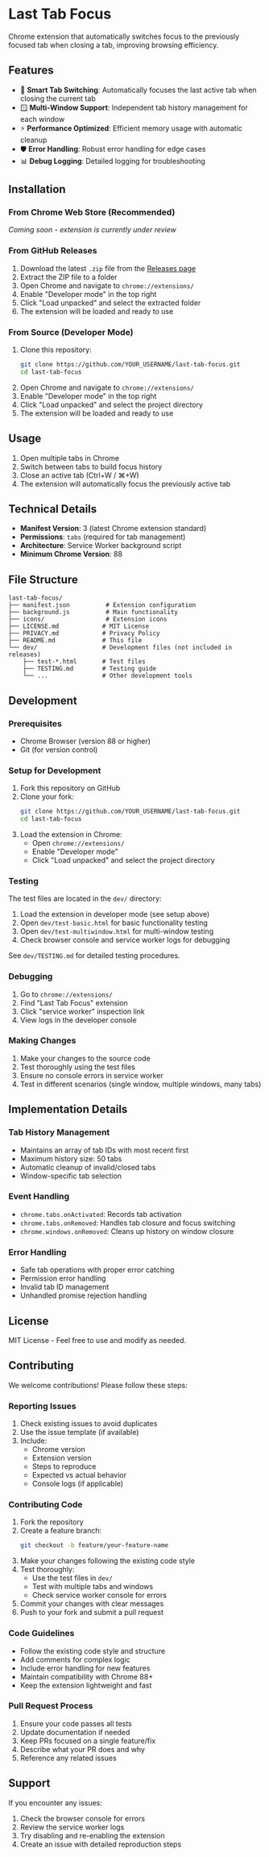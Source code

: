 # Last Tab Focus

Chrome extension that automatically switches focus to the previously focused tab when closing a tab, improving browsing efficiency.

## Features

- 🔄 **Smart Tab Switching**: Automatically focuses the last active tab when closing the current tab
- 🪟 **Multi-Window Support**: Independent tab history management for each window
- ⚡ **Performance Optimized**: Efficient memory usage with automatic cleanup
- 🛡️ **Error Handling**: Robust error handling for edge cases
- 📊 **Debug Logging**: Detailed logging for troubleshooting

## Installation

### From Chrome Web Store (Recommended)

*Coming soon - extension is currently under review*

### From GitHub Releases

1. Download the latest `.zip` file from the [Releases page](../../releases)
2. Extract the ZIP file to a folder
3. Open Chrome and navigate to `chrome://extensions/`
4. Enable "Developer mode" in the top right
5. Click "Load unpacked" and select the extracted folder
6. The extension will be loaded and ready to use

### From Source (Developer Mode)

1. Clone this repository:
   ```bash
   git clone https://github.com/YOUR_USERNAME/last-tab-focus.git
   cd last-tab-focus
   ```
2. Open Chrome and navigate to `chrome://extensions/`
3. Enable "Developer mode" in the top right
4. Click "Load unpacked" and select the project directory
5. The extension will be loaded and ready to use

## Usage

1. Open multiple tabs in Chrome
2. Switch between tabs to build focus history
3. Close an active tab (Ctrl+W / ⌘+W)
4. The extension will automatically focus the previously active tab

## Technical Details

- **Manifest Version**: 3 (latest Chrome extension standard)
- **Permissions**: `tabs` (required for tab management)
- **Architecture**: Service Worker background script
- **Minimum Chrome Version**: 88

## File Structure

```
last-tab-focus/
├── manifest.json          # Extension configuration
├── background.js          # Main functionality
├── icons/                 # Extension icons
├── LICENSE.md            # MIT License
├── PRIVACY.md            # Privacy Policy
├── README.md             # This file
└── dev/                  # Development files (not included in releases)
    ├── test-*.html       # Test files
    ├── TESTING.md        # Testing guide
    └── ...               # Other development tools
```

## Development

### Prerequisites

- Chrome Browser (version 88 or higher)
- Git (for version control)

### Setup for Development

1. Fork this repository on GitHub
2. Clone your fork:
   ```bash
   git clone https://github.com/YOUR_USERNAME/last-tab-focus.git
   cd last-tab-focus
   ```
3. Load the extension in Chrome:
   - Open `chrome://extensions/`
   - Enable "Developer mode"
   - Click "Load unpacked" and select the project directory

### Testing

The test files are located in the `dev/` directory:

1. Load the extension in developer mode (see setup above)
2. Open `dev/test-basic.html` for basic functionality testing
3. Open `dev/test-multiwindow.html` for multi-window testing
4. Check browser console and service worker logs for debugging

See `dev/TESTING.md` for detailed testing procedures.

### Debugging

1. Go to `chrome://extensions/`
2. Find "Last Tab Focus" extension
3. Click "service worker" inspection link
4. View logs in the developer console

### Making Changes

1. Make your changes to the source code
2. Test thoroughly using the test files
3. Ensure no console errors in service worker
4. Test in different scenarios (single window, multiple windows, many tabs)

## Implementation Details

### Tab History Management

- Maintains an array of tab IDs with most recent first
- Maximum history size: 50 tabs
- Automatic cleanup of invalid/closed tabs
- Window-specific tab selection

### Event Handling

- `chrome.tabs.onActivated`: Records tab activation
- `chrome.tabs.onRemoved`: Handles tab closure and focus switching
- `chrome.windows.onRemoved`: Cleans up history on window closure

### Error Handling

- Safe tab operations with proper error catching
- Permission error handling
- Invalid tab ID management
- Unhandled promise rejection handling

## License

MIT License - Feel free to use and modify as needed.

## Contributing

We welcome contributions! Please follow these steps:

### Reporting Issues

1. Check existing issues to avoid duplicates
2. Use the issue template (if available)
3. Include:
   - Chrome version
   - Extension version
   - Steps to reproduce
   - Expected vs actual behavior
   - Console logs (if applicable)

### Contributing Code

1. Fork the repository
2. Create a feature branch:
   ```bash
   git checkout -b feature/your-feature-name
   ```
3. Make your changes following the existing code style
4. Test thoroughly:
   - Use the test files in `dev/`
   - Test with multiple tabs and windows
   - Check service worker console for errors
5. Commit your changes with clear messages
6. Push to your fork and submit a pull request

### Code Guidelines

- Follow the existing code style and structure
- Add comments for complex logic
- Include error handling for new features
- Maintain compatibility with Chrome 88+
- Keep the extension lightweight and fast

### Pull Request Process

1. Ensure your code passes all tests
2. Update documentation if needed
3. Keep PRs focused on a single feature/fix
4. Describe what your PR does and why
5. Reference any related issues

## Support

If you encounter any issues:

1. Check the browser console for errors
2. Review the service worker logs
3. Try disabling and re-enabling the extension
4. Create an issue with detailed reproduction steps